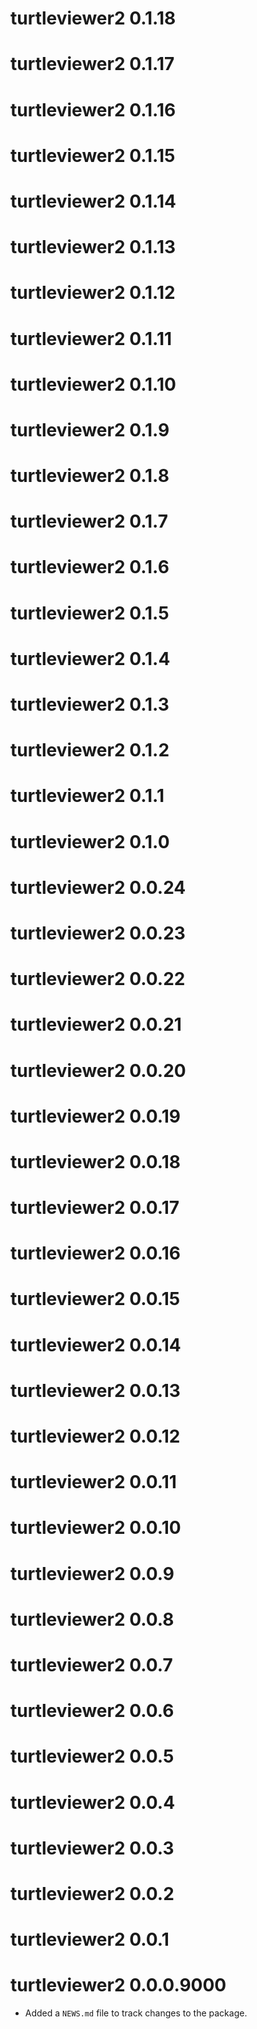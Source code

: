 # turtleviewer2 0.1.18

# turtleviewer2 0.1.17

# turtleviewer2 0.1.16

# turtleviewer2 0.1.15

# turtleviewer2 0.1.14

# turtleviewer2 0.1.13

# turtleviewer2 0.1.12

# turtleviewer2 0.1.11

# turtleviewer2 0.1.10

# turtleviewer2 0.1.9

# turtleviewer2 0.1.8

# turtleviewer2 0.1.7

# turtleviewer2 0.1.6

# turtleviewer2 0.1.5

# turtleviewer2 0.1.4

# turtleviewer2 0.1.3

# turtleviewer2 0.1.2

# turtleviewer2 0.1.1

# turtleviewer2 0.1.0

# turtleviewer2 0.0.24

# turtleviewer2 0.0.23

# turtleviewer2 0.0.22

# turtleviewer2 0.0.21

# turtleviewer2 0.0.20

# turtleviewer2 0.0.19

# turtleviewer2 0.0.18

# turtleviewer2 0.0.17

# turtleviewer2 0.0.16

# turtleviewer2 0.0.15

# turtleviewer2 0.0.14

# turtleviewer2 0.0.13

# turtleviewer2 0.0.12

# turtleviewer2 0.0.11

# turtleviewer2 0.0.10

# turtleviewer2 0.0.9

# turtleviewer2 0.0.8

# turtleviewer2 0.0.7

# turtleviewer2 0.0.6

# turtleviewer2 0.0.5

# turtleviewer2 0.0.4

# turtleviewer2 0.0.3

# turtleviewer2 0.0.2

# turtleviewer2 0.0.1

# turtleviewer2 0.0.0.9000

* Added a `NEWS.md` file to track changes to the package.
